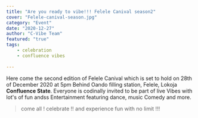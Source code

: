 ```yaml
---
title: "Are you ready to vibe!!! Felele Canival season2"
cover: "Felele-canival-season.jpg"
category: "Event"
date: "2020-12-27"
author: "C-Vibe Team"
featured: "true"
tags:
    - celebration
    - confluence vibes
    
---
```


Here come the second edition of Felele Canival which is set to hold on 28th of December 2020 at 5pm Behind Oando filling station, Felele, Lokoja **Confluence State**.
Everyone is codinally invited to be part of live Vibes with lot's of fun andss Entertainment featuring dance, music Comedy and more.

<blockquote>come all ! celebrate !!    and experience fun with no limit !!! </blockquote>
